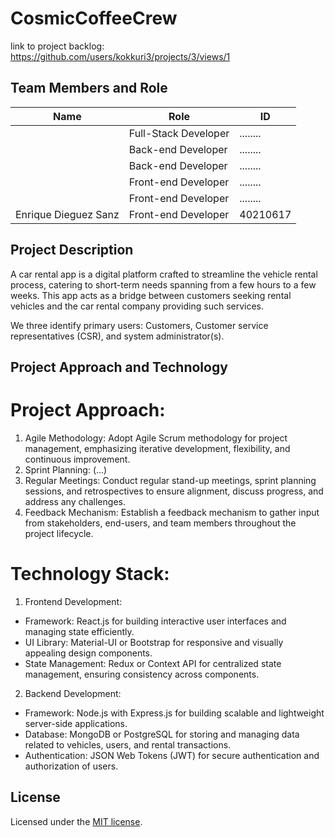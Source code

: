 # CosmicCoffeeCrew

link to project backlog: https://github.com/users/kokkuri3/projects/3/views/1

## Team Members and Role

| Name                  | Role                 | ID       |
| --------------------- | -------------------- | -------- |
|                       | Full-Stack Developer | ........ |
|                       | Back-end Developer   | ........ |
|                       | Back-end Developer   | ........ |
|                       | Front-end Developer  | ........ |
|                       | Front-end Developer  | ........ |
|Enrique Dieguez Sanz   | Front-end Developer  | 40210617 |

## Project Description
A car rental app is a digital platform crafted to streamline the vehicle rental process, catering to short-term needs spanning from a few hours to a few weeks. This app acts as a bridge between customers seeking rental vehicles and the car rental company providing such services.

We three identify primary users: Customers, Customer service representatives (CSR), and system administrator(s).


## Project Approach and Technology
# Project Approach:  
1. Agile Methodology: Adopt Agile Scrum methodology for project management, emphasizing iterative development, flexibility, and continuous improvement.
2. Sprint Planning: (...)
3. Regular Meetings: Conduct regular stand-up meetings, sprint planning sessions, and retrospectives to ensure alignment, discuss progress, and address any challenges.
4. Feedback Mechanism: Establish a feedback mechanism to gather input from stakeholders, end-users, and team members throughout the project lifecycle.

# Technology Stack:
1. Frontend Development:
- Framework: React.js for building interactive user interfaces and managing state efficiently.
- UI Library: Material-UI or Bootstrap for responsive and visually appealing design components.
- State Management: Redux or Context API for centralized state management, ensuring consistency across components.
2. Backend Development:
- Framework: Node.js with Express.js for building scalable and lightweight server-side applications.
- Database: MongoDB or PostgreSQL for storing and managing data related to vehicles, users, and rental transactions.
- Authentication: JSON Web Tokens (JWT) for secure authentication and authorization of users.

## License
Licensed under the [MIT license](https://github.com/nextui-org/next-app-template/blob/main/LICENSE).
